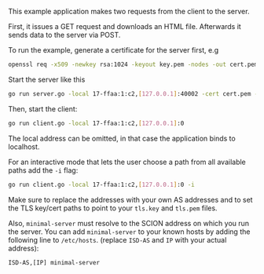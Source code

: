 This example application makes two requests from the client to the server.

First, it issues a GET request and downloads an HTML file. Afterwards it sends data to the server via POST.

To run the example, generate a certificate for the server first, e.g
```sh
openssl req -x509 -newkey rsa:1024 -keyout key.pem -nodes -out cert.pem -days 365 -subj '/CN=minimal-server'
```

Start the server like this
```sh
go run server.go -local 17-ffaa:1:c2,[127.0.0.1]:40002 -cert cert.pem -key key.pem
```

Then, start the client:
```sh
go run client.go -local 17-ffaa:1:c2,[127.0.0.1]:0
```

The local address can be omitted, in that case the application binds to localhost.

For an interactive mode that lets the user choose a path from all available paths add the `-i` flag:
```sh
go run client.go -local 17-ffaa:1:c2,[127.0.0.1]:0 -i
```

Make sure to replace the addresses with your own AS addresses and to set the TLS key/cert paths to point to your `tls.key` and `tls.pem` files.

Also, `minimal-server` must resolve to the SCION address on which you run the server. You can add `minimal-server` to your known hosts by adding the following line to `/etc/hosts`. (replace `ISD-AS` and `IP` with your actual address):
```
ISD-AS,[IP] minimal-server
```
